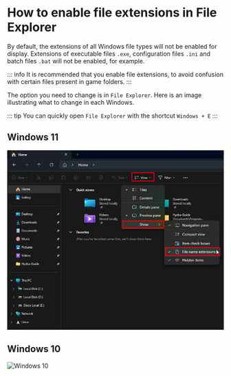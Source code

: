 # How to enable file extensions in File Explorer

By default, the extensions of all Windows file types will not be enabled for display. Extensions of executable files `.exe`, configuration files `.ini` and batch files `.bat` will not be enabled, for example.

::: info It is recommended that you enable file extensions, to avoid confusion with certain files present in game folders.
:::

The option you need to change is in `File Explorer`. Here is an image illustrating what to change in each Windows.

::: tip You can quickly open `File Explorer` with the shortcut `Windows + E`
:::

## Windows 11

![Windows 11](assets/guides/file-extensions-w11.png)

## Windows 10

![Windows 10](/en/assets/guides/file-extensions-w10.png)